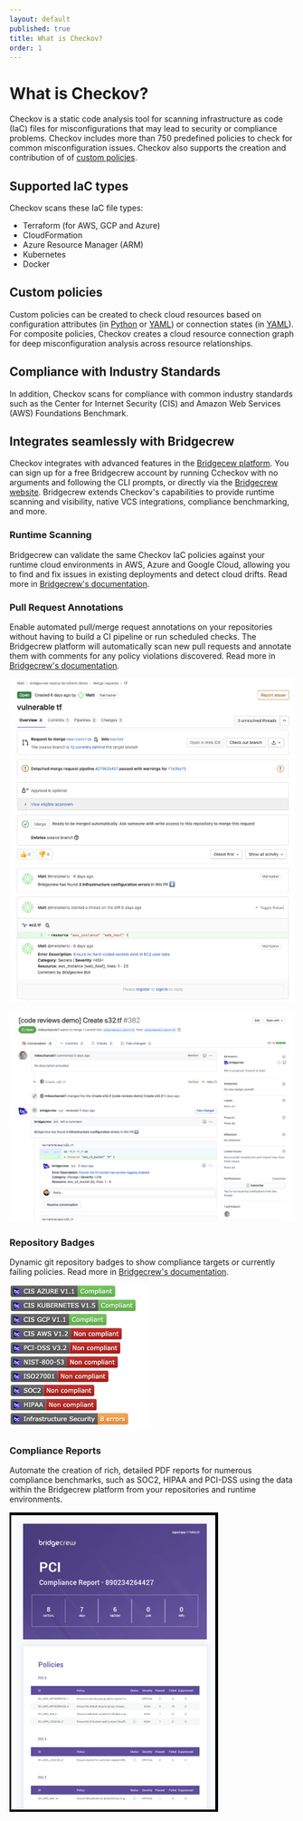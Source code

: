 ```yaml
---
layout: default
published: true
title: What is Checkov?
order: 1
---
```


# What is Checkov?

Checkov is a static code analysis tool for scanning infrastructure as code (IaC) files for misconfigurations that may lead to security or compliance problems. Checkov includes more than 750 predefined policies to check for common misconfiguration issues. Checkov also supports the creation and contribution of of [custom policies](../3.Custom%20Policies/Overview.md).

## Supported IaC types

Checkov scans these IaC file types:

* Terraform (for AWS, GCP and Azure)
* CloudFormation
* Azure Resource Manager (ARM)
* Kubernetes
* Docker

## Custom policies

Custom policies can be created to check cloud resources based on configuration attributes (in [Python](../3.Custom%20Policies/Create%20Python%20Policies.md) or [YAML](../3.Custom%20Policies/Create%20YAML%20Policies.md)) or connection states (in [YAML](../3.Custom%20Policies/Create%20YAML%20Policies.md)). For composite policies, Checkov creates a cloud resource connection graph for deep misconfiguration analysis across resource relationships.

## Compliance with Industry Standards

In addition, Checkov scans for compliance with common industry standards such as the Center for Internet Security (CIS) and Amazon Web Services (AWS) Foundations Benchmark.

## Integrates seamlessly with Bridgecrew

Checkov integrates with advanced features in the [Bridgecew platform](https://bridgecrew.io/platform). You can sign up for a free Bridgecrew account by running Ccheckov with no arguments and following the CLI prompts, or directly via the [Bridgecrew website](https://www.bridgecrew.cloud/login/signUp). Bridgecrew extends Checkov's capabilities to provide runtime scanning and visibility, native VCS integrations, compliance benchmarking, and more.

### Runtime Scanning

Bridgecrew can validate the same Checkov IaC policies against your runtime cloud environments in AWS, Azure and Google Cloud, allowing you to find and fix issues in existing deployments and detect cloud drifts. Read more in [Bridgecrew's documentation](https://docs.bridgecrew.io/docs/step-2-integrate-with-cloud-provider).


### Pull Request Annotations 

Enable automated pull/merge request annotations on your repositories without having to build a CI pipeline or run scheduled checks. The Bridgecrew platform will automatically scan new pull requests and annotate them with comments for any policy violations discovered. Read more in [Bridgecrew's documentation](https://docs.bridgecrew.io/docs/step-3-integrate-with-code-repository).

![Pull Request](pull-request.png)

![Pull Request Annotations](pull-request-annotations.png)

### Repository Badges

Dynamic git repository badges to show compliance targets or currently failing policies. Read more in [Bridgecrew's documentation](https://docs.bridgecrew.io/docs/code-repository-badges).


![Readme Badges](readme-badges.png)

### Compliance Reports

Automate the creation of rich, detailed PDF reports for numerous compliance benchmarks, such as SOC2, HIPAA and PCI-DSS using the data within the Bridgecrew platform from your repositories and runtime environments.

![Sample PCI Report](sample-pci-report.png)
